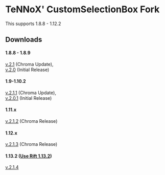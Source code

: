 # TeNNoX' CustomSelectionBox Fork

This supports 1.8.8 - 1.12.2 <br />

## Downloads
#### 1.8.8 - 1.8.9
[v.2.1](https://github.com/shedaniel/CustomSelectionBox-Fork/releases/download/v.2.1/CustomSelectionBox_2.1.jar) (Chroma Update), <br />
[v.2.0](https://github.com/shedaniel/CustomSelectionBox-Fork/releases/download/v.2.0/CustomSelectionBox_1.8.8-1.8.9.jar) (Initial Release)
#### 1.9-1.10.2
[v.2.1.1](https://github.com/shedaniel/CustomSelectionBox-Fork/releases/download/v.2.1.1/CustomSelectionBox-2.1.1.jar) (Chroma Update), <br />
[v.2.0.1](https://github.com/shedaniel/CustomSelectionBox-Fork/releases/download/v.2.0.1/CustomSelectionBox-2.0.1.jar) (Initial Release)
#### 1.11.x
[v.2.1.2](https://github.com/shedaniel/CustomSelectionBox-Fork/releases/download/v.2.1.2/CustomSelectionBox-2.1.2.jar) (Chroma Release)
#### 1.12.x
[v.2.1.3](https://github.com/shedaniel/CustomSelectionBox-Fork/releases/download/v.2.1.3/CustomSelectionBox-2.1.3.jar) (Chroma Release)
#### 1.13.2 ([Use Rift 1.13.2](https://github.com/Chocohead/Rift))
[v.2.1.4](https://github.com/shedaniel/CustomSelectionBox-Fork/releases/download/v.2.1.4/CustomSelectionBox-2.1.4.1.13.2.jar)
